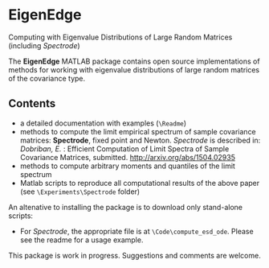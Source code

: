 # EigenEdge
Computing with Eigenvalue Distributions of Large Random Matrices (including *Spectrode*)

The **EigenEdge** MATLAB package contains open source implementations 
of methods for working with eigenvalue distributions of large random matrices 
of the covariance type. 


## Contents 

* a detailed documentation with examples (`\Readme`)
* methods to compute the limit empirical spectrum of sample covariance matrices: **Spectrode**, fixed point and Newton. *Spectrode* is described in: 
*Dobriban, E.* : Efficient Computation of Limit Spectra of Sample Covariance Matrices, submitted.  http://arxiv.org/abs/1504.02935
* methods to compute arbitrary moments and quantiles of the limit spectrum 
* Matlab scripts to reproduce all computational results of the above paper (see `\Experiments\Spectrode` folder)

An altenative to installing the package is to download only stand-alone scripts: 
* For *Spectrode*, the appropriate file is at `\Code\compute_esd_ode`. Please see the readme for a usage example. 

This package is work in progress. Suggestions and comments are welcome.
